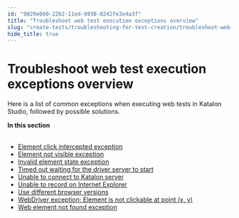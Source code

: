 ```yaml
---
id: "9029e060-22b2-11ed-9930-0242fe3e4a3f"
title: "Troubleshoot web test execution exceptions overview"
slug: "create-tests/troubleshooting-for-test-creation/troubleshoot-web-automated-testing/troubleshoot-web-test-execution-exceptions-overview"
hide_title: true
---
```


# <a id="concept-1346" class="anchor_top_offset"/><a id="ariaid-title1" class="anchor_top_offset"/>Troubleshoot web test execution exceptions overview

<p xmlns="http://www.w3.org/1999/xhtml" className="p">Here  is a list of common exceptions when executing web tests in <span className="ph">Katalon Studio</span>, followed by possible solutions.</p> 
<nav xmlns="http://www.w3.org/1999/xhtml" role="navigation" className="related-links"><div className="linklist"><strong>In this section</strong><br /><br /><ul className="linklist"><li className="linklist"><a className="link" href="/docs/create-tests/troubleshooting-for-test-creation/troubleshoot-web-automated-testing/element-click-intercepted-exception">Element click intercepted exception</a></li><li className="linklist"><a className="link" href="/docs/create-tests/troubleshooting-for-test-creation/troubleshoot-web-automated-testing/element-not-visible-exception">Element not visible exception</a></li><li className="linklist"><a className="link" href="/docs/create-tests/troubleshooting-for-test-creation/troubleshoot-web-automated-testing/invalid-element-state-exception">Invalid element state exception</a></li><li className="linklist"><a className="link" href="/docs/create-tests/troubleshooting-for-test-creation/troubleshoot-web-automated-testing/timed-out-waiting-for-the-driver-server-to-start">Timed out waiting for the driver server to start</a></li><li className="linklist"><a className="link" href="/docs/create-tests/troubleshooting-for-test-creation/troubleshoot-web-automated-testing/unable-to-connect-to-katalon-server">Unable to connect to Katalon server</a></li><li className="linklist"><a className="link" href="/docs/create-tests/troubleshooting-for-test-creation/troubleshoot-web-automated-testing/unable-to-record-on-internet-explorer">Unable to record on Internet Explorer</a></li><li className="linklist"><a className="link" href="/docs/create-tests/troubleshooting-for-test-creation/troubleshoot-web-automated-testing/use-different-browser-versions">Use different browser versions</a></li><li className="linklist"><a className="link" href="/docs/create-tests/troubleshooting-for-test-creation/troubleshoot-web-automated-testing/webdriver-exception-element-is-not-clickable-at-point-x-y">WebDriver exception: Element is not clickable at point (x, y)</a></li><li className="linklist"><a className="link" href="/docs/create-tests/troubleshooting-for-test-creation/troubleshoot-web-automated-testing/web-element-not-found-exception">Web element not found exception</a></li></ul></div></nav> 
